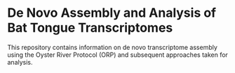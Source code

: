 # De Novo Assembly and Analysis of Bat Tongue Transcriptomes 

This repository contains information on de novo transcriptome assembly using the Oyster River Protocol (ORP) and subsequent approaches taken for analysis. 

